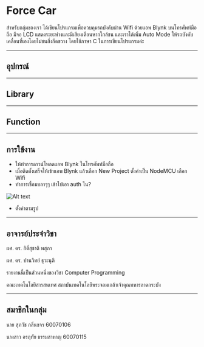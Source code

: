 # Force Car
สำหรับกลุ่มของเรา ได้เขียนโปรแกรมเพื่อควบคุมรถบังคับผ่าน Wifi ด้วยแอพ Blynk บนโทรศัพท์มือถือ มีจอ LCD แสดงระยะห่างและมีเสียงเตือนหากใกล้ชน และเราได้เพิ่ม Auto Mode ให้รถบังคับเคลื่อนที่เองโดยไม่ชนสิ่งกีดขวาง โดยใช้ภาษา C ในการเขียนโปรแกรมค่ะ

---
## อุปกรณ์

---

## Library

---

## Function

---

## การใช้งาน
* ให้ทำการดาวน์โหลดแอพ Blynk ในโทรศัพท์มือถือ
* เมื่อติดตั้งเสร็จให้เข้าแอพ Blynk แล้วเลือก New Project ตั้งค่าเป็น NodeMCU เลือก Wifi
* ทำการเชื่อมบลาๆๆ เข้าไปเอา auth ใน?

![Alt text](url)
* ตั้งค่าตามรูป

---


## อาจารย์ประจำวิชา
ผศ. ดร. กิติ์สุชาติ พสุภา

ผศ. ดร. ปานวิทย์ ธุวะนุติ

รายงานนี้เป็นส่วนหนึ่งของวิชา Computer Programming

คณะเทคโนโลยีสารสนเทศ สถาบันเทคโนโลยีพระจอมเกล้าเจ้าคุณทหารลาดกระบัง

---


## สมาชิกในกลุ่ม
นาย สุภวัช กลิ่นขจร 60070106

นางสาว อรฤทัย ธรรมสาหาญ 60070115
